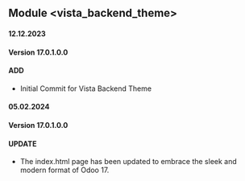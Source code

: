 ## Module <vista_backend_theme>

#### 12.12.2023
#### Version 17.0.1.0.0
#### ADD
- Initial Commit for Vista Backend Theme

#### 05.02.2024
#### Version 17.0.1.0.0
#### UPDATE

- The index.html page has been updated to embrace the sleek and modern format of Odoo 17.
